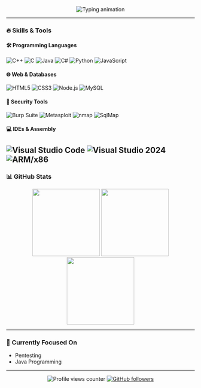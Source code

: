 <div align="center">
  <img src="https://readme-typing-svg.demolab.com?font=Fira+Code&pause=1000&color=00FF00&width=435&lines=Hey+there,+I'm+[Your Name]!;Coder+%7C+Security+Enthusiast+%7C+Problem+Solver" alt="Typing animation" />
</div>

---

### 🔥 **Skills & Tools**  
#### 🛠 **Programming Languages**  
![C++](https://img.shields.io/badge/C++-00599C?style=for-the-badge&logo=c%2B%2B&logoColor=white)
![C](https://img.shields.io/badge/C-A8B9CC?style=for-the-badge&logo=c&logoColor=black)
![Java](https://img.shields.io/badge/Java-007396?style=for-the-badge&logo=java&logoColor=white)
![C#](https://img.shields.io/badge/C%23-239120?style=for-the-badge&logo=c-sharp&logoColor=white)
![Python](https://img.shields.io/badge/Python-3776AB?style=for-the-badge&logo=python&logoColor=white)
![JavaScript](https://img.shields.io/badge/JavaScript-F7DF1E?style=for-the-badge&logo=javascript&logoColor=black)

#### 🌐 **Web & Databases**  
![HTML5](https://img.shields.io/badge/HTML5-E34F26?style=for-the-badge&logo=html5&logoColor=white)
![CSS3](https://img.shields.io/badge/CSS3-1572B6?style=for-the-badge&logo=css3&logoColor=white)
![Node.js](https://img.shields.io/badge/Node.js-339933?style=for-the-badge&logo=node.js&logoColor=white)
![MySQL](https://img.shields.io/badge/MySQL-4479A1?style=for-the-badge&logo=mysql&logoColor=white)

#### 🔐 **Security Tools**  
![Burp Suite](https://img.shields.io/badge/Burp_Suite-FF6633?style=for-the-badge&logo=burp-suite&logoColor=white)
![Metasploit](https://img.shields.io/badge/Metasploit-ED1C24?style=for-the-badge)
![nmap](https://img.shields.io/badge/nmap-000000?style=for-the-badge&logo=nmap&logoColor=white)
![SqlMap](https://img.shields.io/badge/SqlMap-FF0000?style=for-the-badge)

#### 💻 **IDEs & Assembly**  
![Visual Studio Code](https://img.shields.io/badge/VS_Code-007ACC?style=for-the-badge&logo=visual-studio-code&logoColor=white)
![Visual Studio 2024](https://img.shields.io/badge/Visual_Studio_2024-5C2D91?style=for-the-badge)
![ARM/x86](https://img.shields.io/badge/ARM/x86-0091BD?style=for-the-badge)
---

### 📊 **GitHub Stats**  
<div align="center">
  <img height="180em" src="https://github-readme-stats.vercel.app/api?username=[YOUR_USERNAME]&show_icons=true&theme=radical&hide_border=true" />
  <img height="180em" src="https://github-readme-streak-stats.herokuapp.com/?user=[YOUR_USERNAME]&theme=radical&hide_border=true" />
  <img height="180em" src="https://github-readme-stats.vercel.app/api/top-langs/?username=[YOUR_USERNAME]&layout=compact&theme=radical&hide_border=true" />
</div>

---

### 🎯 **Currently Focused On**  
- Pentesting 
- Java Programming 

---

<div align="center">
  <img src="https://komarev.com/ghpvc/?username=[YOUR_USERNAME]&label=Profile+Views&color=red&style=flat" alt="Profile views counter" />  
  <a href="https://github.com/[YOUR_USERNAME]?tab=followers">
    <img src="https://img.shields.io/github/followers/[YOUR_USERNAME]?label=Follow%20Me&style=social" alt="GitHub followers" />
  </a>
</div>
